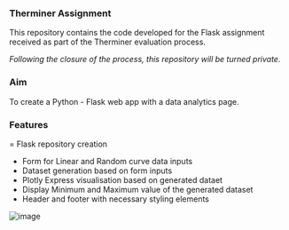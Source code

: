 ### Therminer Assignment 

This repository contains the code developed for the Flask assignment received as part of the Therminer evaluation process.

*Following the closure of the process, this repository will be turned private.*

### Aim

To create a Python - Flask web app with a data analytics page.

### Features

= Flask repository creation
- Form for Linear and Random curve data inputs
- Dataset generation based on form inputs
- Plotly Express visualisation based on generated dataet
- Display Minimum and Maximum value of the generated dataset
- Header and footer with necessary styling elements

![image](https://github.com/user-attachments/assets/f02f90c2-4976-47b3-b407-b2e013eeaf51)
